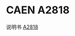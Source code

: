 <!-- A2818.md --- 
;; 
;; Description: 
;; Author: Hongyi Wu(吴鸿毅)
;; Email: wuhongyi@qq.com 
;; Created: 四 6月  1 09:35:27 2017 (+0800)
;; Last-Updated: 四 6月  1 09:37:46 2017 (+0800)
;;           By: Hongyi Wu(吴鸿毅)
;;     Update #: 2
;; URL: http://wuhongyi.cn -->

# CAEN A2818

说明书 [A2818](/pdf/ElectronicsModules/CAEN/a2818_rev1.pdf)




<!-- A2818.md ends here -->
